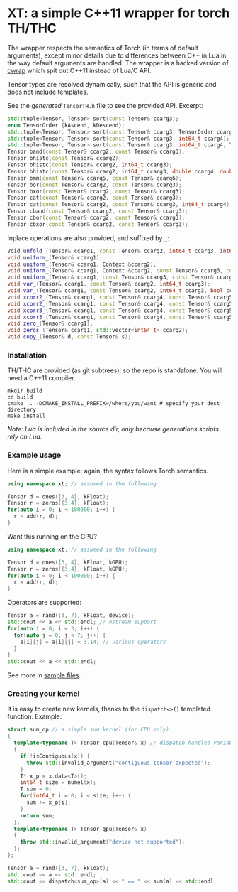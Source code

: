 # XT: a simple C++11 wrapper for torch TH/THC

The wrapper respects the semantics of Torch (in terms of default
arguments), except minor details due to differences between C++ in Lua in
the way default arguments are handled. The wrapper is a hacked version of
[cwrap](https://github.com/torch/cwrap) which spit out C++11 instead of
Lua/C API.

Tensor types are resolved dynamically, such that the API is generic and
does not include templates.

See the _generated_ `TensorTH.h` file to see the provided API. Excerpt:
```c++
std::tuple<Tensor, Tensor> sort(const Tensor& ccarg3);
enum TensorOrder {kAscend, kDescend};
std::tuple<Tensor, Tensor> sort(const Tensor& ccarg3, TensorOrder ccarg5);
std::tuple<Tensor, Tensor> sort(const Tensor& ccarg3, int64_t ccarg4);
std::tuple<Tensor, Tensor> sort(const Tensor& ccarg3, int64_t ccarg4, TensorOrder ccarg5);
Tensor band(const Tensor& ccarg2, const Tensor& ccarg3);
Tensor bhistc(const Tensor& ccarg2);
Tensor bhistc(const Tensor& ccarg2, int64_t ccarg3);
Tensor bhistc(const Tensor& ccarg2, int64_t ccarg3, double ccarg4, double ccarg5);
Tensor bmm(const Tensor& ccarg5, const Tensor& ccarg6);
Tensor bor(const Tensor& ccarg2, const Tensor& ccarg3);
Tensor bxor(const Tensor& ccarg2, const Tensor& ccarg3);
Tensor cat(const Tensor& ccarg2, const Tensor& ccarg3);
Tensor cat(const Tensor& ccarg2, const Tensor& ccarg3, int64_t ccarg4);
Tensor cband(const Tensor& ccarg2, const Tensor& ccarg3);
Tensor cbor(const Tensor& ccarg2, const Tensor& ccarg3);
Tensor cbxor(const Tensor& ccarg2, const Tensor& ccarg3);
```

Inplace operations are also provided, and suffixed by `_`:
```c++
Void unfold_(Tensor& ccarg1, const Tensor& ccarg2, int64_t ccarg3, int64_t ccarg4, int64_t ccarg5);
void uniform_(Tensor& ccarg1);
void uniform_(Tensor& ccarg1, Context &ccarg2);
void uniform_(Tensor& ccarg1, Context &ccarg2, const Tensor& ccarg3, const Tensor& ccarg4);
void uniform_(Tensor& ccarg1, const Tensor& ccarg3, const Tensor& ccarg4);
void var_(Tensor& ccarg1, const Tensor& ccarg2, int64_t ccarg3);
void var_(Tensor& ccarg1, const Tensor& ccarg2, int64_t ccarg3, bool ccarg4);
void xcorr2_(Tensor& ccarg1, const Tensor& ccarg4, const Tensor& ccarg5);
void xcorr2_(Tensor& ccarg1, const Tensor& ccarg4, const Tensor& ccarg5, const char ccarg8);
void xcorr3_(Tensor& ccarg1, const Tensor& ccarg4, const Tensor& ccarg5);
void xcorr3_(Tensor& ccarg1, const Tensor& ccarg4, const Tensor& ccarg5, const char ccarg9);
void zero_(Tensor& ccarg1);
void zeros_(Tensor& ccarg1, std::vector<int64_t> ccarg2);
void copy_(Tensor& d, const Tensor& s);
```

### Installation

TH/THC are provided (as git subtrees), so the repo is standalone. You will need a C++11 compiler.
```
mkdir build
cd build
cmake .. -DCMAKE_INSTALL_PREFIX=/where/you/want # specify your dest directory
make install
```

_Note: Lua is included in the source dir, only because generations scripts rely on Lua._


### Example usage

Here is a simple example; again, the syntax follows Torch semantics.

```c++
using namespace xt; // assumed in the following

Tensor d = ones({3, 4}, kFloat);
Tensor r = zeros({3,4}, kFloat);
for(auto i = 0; i < 100000; i++) {
  r = add(r, d);
}
```

Want this running on the GPU?
```c++
using namespace xt; // assumed in the following

Tensor d = ones({3, 4}, kFloat, kGPU);
Tensor r = zeros({3,4}, kFloat, kGPU);
for(auto i = 0; i < 100000; i++) {
  r = add(r, d);
}
```

Operators are supported:
```c++
Tensor a = rand({3, 7}, kFloat, device);
std::cout << a << std::endl; // ostream support
for(auto i = 0; i < 3; i++) {
  for(auto j = 0; j < 7; j++) {
    a[i][j] = a[i][j] + 3.14; // various operators
  }
}
std::cout << a << std::endl;
```

See more in [sample files](src/tensor/test).

### Creating your kernel

It is easy to create new kernels, thanks to the `dispatch<>()` templated function. Example:
```c++
struct sum_op // a simple sum kernel (for CPU only)
{
  template<typename T> Tensor cpu(Tensor& x) // dispatch handles variable arguments for you
  {
    if(!isContiguous(x)) {
      throw std::invalid_argument("contiguous tensor expected");
    }
    T* x_p = x.data<T>();
    int64_t size = numel(x);
    T sum = 0;
    for(int64_t i = 0; i < size; i++) {
      sum += x_p[i];
    }
    return sum;
  };
  template<typename T> Tensor gpu(Tensor& x)
  {
    throw std::invalid_argument("device not supported");
  };
};

Tensor a = rand({3, 7}, kFloat);
std::cout << a << std::endl;
std::cout << dispatch<sum_op>(a) << " == " << sum(a) << std::endl;
```
